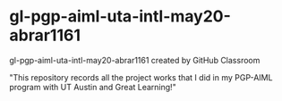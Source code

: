 # gl-pgp-aiml-uta-intl-may20-abrar1161
gl-pgp-aiml-uta-intl-may20-abrar1161 created by GitHub Classroom


"This repository records all the project works that I did in my PGP-AIML program with UT Austin and Great Learning!"

